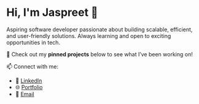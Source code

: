 # Hi, I'm Jaspreet 👋  

Aspiring software developer passionate about building scalable, efficient, and user-friendly solutions. Always learning and open to exciting opportunities in tech.  

📌 Check out my **pinned projects** below to see what I’ve been working on!  

📫 Connect with me:  
- 💼 [LinkedIn](https://www.linkedin.com/in/jaspreetj117/)  
- 🌐 [Portfolio](https://jjawanda.me)  
- 📧 [Email](JaspreetJawanda@proton.me)

